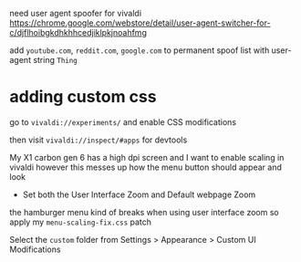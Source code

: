 need user agent spoofer for vivaldi
https://chrome.google.com/webstore/detail/user-agent-switcher-for-c/djflhoibgkdhkhhcedjiklpkjnoahfmg

add `youtube.com`, `reddit.com`, `google.com` to permanent spoof list with user-agent string `Thing`


# adding custom css
go to `vivaldi://experiments/` and enable CSS modifications

then visit `vivaldi://inspect/#apps` for devtools

My X1 carbon gen 6 has a high dpi screen and I want to enable scaling in vivaldi however this messes up how the menu button should appear and look
- Set both the User Interface Zoom and Default webpage Zoom

the hamburger menu kind of breaks when using user interface zoom so apply my `menu-scaling-fix.css` patch

Select the `custom` folder from Settings > Appearance > Custom UI Modifications
